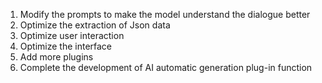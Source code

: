 1. Modify the prompts to make the model understand the dialogue better
2. Optimize the extraction of Json data
3. Optimize user interaction
4. Optimize the interface
5. Add more plugins
6. Complete the development of AI automatic generation plug-in function